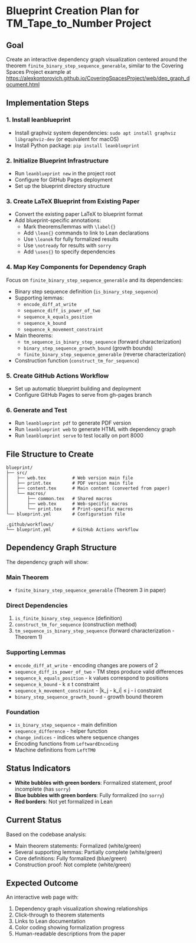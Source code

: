 # Blueprint Creation Plan for TM_Tape_to_Number Project

## Goal
Create an interactive dependency graph visualization centered around the theorem `finite_binary_step_sequence_generable`, similar to the Covering Spaces Project example at https://alexkontorovich.github.io/CoveringSpacesProject/web/dep_graph_document.html

## Implementation Steps

### 1. Install leanblueprint
- Install graphviz system dependencies: `sudo apt install graphviz libgraphviz-dev` (or equivalent for macOS)
- Install Python package: `pip install leanblueprint`

### 2. Initialize Blueprint Infrastructure
- Run `leanblueprint new` in the project root
- Configure for GitHub Pages deployment
- Set up the blueprint directory structure

### 3. Create LaTeX Blueprint from Existing Paper
- Convert the existing paper LaTeX to blueprint format
- Add blueprint-specific annotations:
  - Mark theorems/lemmas with `\label{}`
  - Add `\lean{}` commands to link to Lean declarations
  - Use `\leanok` for fully formalized results
  - Use `\notready` for results with `sorry`
  - Add `\uses{}` to specify dependencies

### 4. Map Key Components for Dependency Graph
Focus on `finite_binary_step_sequence_generable` and its dependencies:
- Binary step sequence definition (`is_binary_step_sequence`)
- Supporting lemmas:
  - `encode_diff_at_write`
  - `sequence_diff_is_power_of_two`
  - `sequence_k_equals_position`
  - `sequence_k_bound`
  - `sequence_k_movement_constraint`
- Main theorems:
  - `tm_sequence_is_binary_step_sequence` (forward characterization)
  - `binary_step_sequence_growth_bound` (growth bounds)
  - `finite_binary_step_sequence_generable` (reverse characterization)
- Construction function (`construct_tm_for_sequence`)

### 5. Create GitHub Actions Workflow
- Set up automatic blueprint building and deployment
- Configure GitHub Pages to serve from gh-pages branch

### 6. Generate and Test
- Run `leanblueprint pdf` to generate PDF version
- Run `leanblueprint web` to generate HTML with dependency graph
- Run `leanblueprint serve` to test locally on port 8000

## File Structure to Create
```
blueprint/
├── src/
│   ├── web.tex          # Web version main file
│   ├── print.tex        # PDF version main file
│   ├── content.tex      # Main content (converted from paper)
│   └── macros/
│       ├── common.tex   # Shared macros
│       ├── web.tex      # Web-specific macros
│       └── print.tex    # Print-specific macros
└── blueprint.yml        # Configuration file

.github/workflows/
└── blueprint.yml        # GitHub Actions workflow
```

## Dependency Graph Structure

The dependency graph will show:

### Main Theorem
- `finite_binary_step_sequence_generable` (Theorem 3 in paper)

### Direct Dependencies
1. `is_finite_binary_step_sequence` (definition)
2. `construct_tm_for_sequence` (construction method)
3. `tm_sequence_is_binary_step_sequence` (forward characterization - Theorem 1)

### Supporting Lemmas
- `encode_diff_at_write` - encoding changes are powers of 2
- `sequence_diff_is_power_of_two` - TM steps produce valid differences
- `sequence_k_equals_position` - k values correspond to positions
- `sequence_k_bound` - k ≤ t constraint
- `sequence_k_movement_constraint` - |k_j - k_i| ≤ j - i constraint
- `binary_step_sequence_growth_bound` - growth bound theorem

### Foundation
- `is_binary_step_sequence` - main definition
- `sequence_difference` - helper function
- `change_indices` - indices where sequence changes
- Encoding functions from `LeftwardEncoding`
- Machine definitions from `LeftTM0`

## Status Indicators
- **White bubbles with green borders**: Formalized statement, proof incomplete (has `sorry`)
- **Blue bubbles with green borders**: Fully formalized (no `sorry`)
- **Red borders**: Not yet formalized in Lean

## Current Status
Based on the codebase analysis:
- Main theorem statements: Formalized (white/green)
- Several supporting lemmas: Partially complete (white/green)
- Core definitions: Fully formalized (blue/green)
- Construction proof: Not complete (white/green)

## Expected Outcome
An interactive web page with:
1. Dependency graph visualization showing relationships
2. Click-through to theorem statements
3. Links to Lean documentation
4. Color coding showing formalization progress
5. Human-readable descriptions from the paper